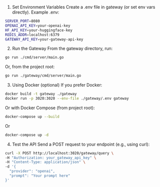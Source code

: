 1. Set Environment Variables
Create a .env file in gateway (or set env vars directly). Example .env:
```bash
SERVER_PORT=8080
OPENAI_API_KEY=your-openai-key
HF_API_KEY=your-huggingface-key
REDIS_ADDR=localhost:6379
GATEWAY_API_KEY=your-gateway-api-key
```

2. Run the Gateway
From the gateway directory, run:

```bash
go run ./cmd/server/main.go
```

Or, from the project root:

```bash
go run ./gateway/cmd/server/main.go
```

3. Using Docker (optional)
If you prefer Docker:

```bash
docker build -t gateway ./gateway
docker run -p 3020:3020 --env-file ./gateway/.env gateway
```

Or with Docker Compose (from project root):

```bash
docker-compose up --build
```
Or
```bash
docker-compose up -d
```

4. Test the API
Send a POST request to your endpoint (e.g., using curl):

```bash
curl -X POST http://localhost:3020/gateway/query \
-H "Authorization: your_gateway_api_key" \
-H "Content-Type: application/json" \
-d '{
  "provider": "openai",
  "prompt": "Your prompt here"
}'
